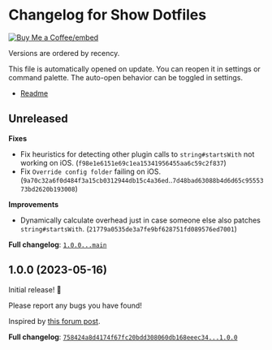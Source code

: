 # Changelog for Show Dotfiles

[Buy Me a Coffee]: https://buymeacoffee.com/polyipseity
[Buy Me a Coffee/embed]: https://img.buymeacoffee.com/button-api/?text=Buy%20me%20a%20coffee&emoji=&slug=polyipseity&button_colour=40DCA5&font_colour=ffffff&font_family=Lato&outline_colour=000000&coffee_colour=FFDD00
[readme]: https://github.com/polyipseity/obsidian-show-dotfiles/blob/main/README.md

[![Buy Me a Coffee/embed]][Buy Me a Coffee]

Versions are ordered by recency.

This file is automatically opened on update. You can reopen it in settings or command palette. The auto-open behavior can be toggled in settings.

- [Readme]

## Unreleased

__Fixes__
- Fix heuristics for detecting other plugin calls to `string#startsWith` not working on iOS. (`f98e1e6151e69c1ea15341956455aa6c59c2f837`)
- Fix `Override config folder` failing on iOS. (`9a70c32a6f0d484f3a15cb0312944db15c4a36ed`..`7d48bad63088b4d6d65c9555373bd2620b193008`)

__Improvements__
- Dynamically calculate overhead just in case someone else also patches `string#startsWith`. (`21779a0535de3a7fe9bf628751fd089576ed7001`)

__Full changelog__: [`1.0.0...main`](https://github.com/polyipseity/obsidian-show-dotfiles/compare/1.0.0...main)

## 1.0.0 (2023-05-16)

Initial release! 🥳

Please report any bugs you have found!

Inspired by [this forum post](https://forum.obsidian.md/t/enable-use-of-hidden-files-dotfiles-within-obsidian/26908).

__Full changelog__: [`758424a8d4174f67fc20bdd308060db168eeec34...1.0.0`](https://github.com/polyipseity/obsidian-show-dotfiles/compare/758424a8d4174f67fc20bdd308060db168eeec34...1.0.0)
